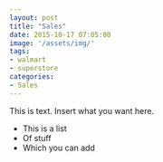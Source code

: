 ```yaml
---
layout: post
title: "Sales"
date: 2015-10-17 07:05:00
image: '/assets/img/'
tags:
- walmart 
- superstore
categories:
- Sales
---
```


This is text. Insert what you want here.

- This is a list
- Of stuff
- Which you can add




